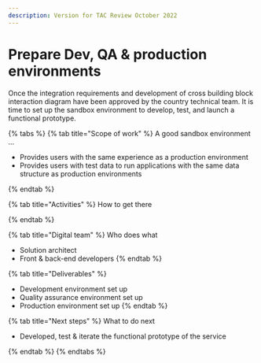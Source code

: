```yaml
---
description: Version for TAC Review October 2022
---
```


# Prepare Dev, QA & production environments

Once the integration requirements and development of cross building block interaction diagram have been approved by the country technical team. It is time to set up the sandbox environment to develop, test, and launch a functional prototype.

{% tabs %}
{% tab title="Scope of work" %}
A good sandbox environment …

* Provides users with the same experience as a production environment
* Provides users with test data to run applications with the same data structure as production environments &#x20;


{% endtab %}

{% tab title="Activities" %}
How to get there


{% endtab %}

{% tab title="Digital team" %}
Who does what

* Solution architect &#x20;
* Front & back-end developers &#x20;
{% endtab %}

{% tab title="Deliverables" %}
* Development environment set up &#x20;
* Quality assurance environment set up &#x20;
* Production environment set up &#x20;
{% endtab %}

{% tab title="Next steps" %}
What to do next&#x20;

* Developed, test & iterate the functional prototype of the service


{% endtab %}
{% endtabs %}



